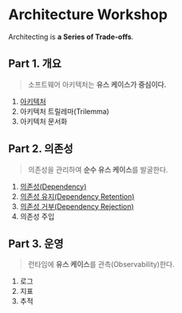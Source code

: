 # Architecture Workshop
Architecting is **a Series of Trade-offs**.

## Part 1. 개요
> 소프트웨어 아키텍처는 **유스 케이스가 중심이다.**
1. [아키텍처](./Part01.Overview/README.md)
1. 아키텍처 트릴레마(Trilemma)
1. 아키텍처 문서화

## Part 2. 의존성
> 의존성을 관리하여 **순수 유스 케이스**를 발굴한다.
1. [의존성(Dependency)](./Part02.Dependency/Ch01.Dependency/README.md)
1. [의존성 유지(Dependency Retention)](./Part02.Dependency/Ch02.DependencyRetention/README.md)
1. [의존성 거부(Dependency Rejection)](./Part02.Dependency/Ch03.DependencyRejection/README.md)
1. 의존성 주입

## Part 3. 운영
> 런타임에 **유스 케이스**를 관측(Observability)한다.
1. 로그
1. 지표
1. 추적

